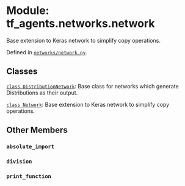 <div itemscope itemtype="http://developers.google.com/ReferenceObject">
<meta itemprop="name" content="tf_agents.networks.network" />
<meta itemprop="path" content="Stable" />
<meta itemprop="property" content="absolute_import"/>
<meta itemprop="property" content="division"/>
<meta itemprop="property" content="print_function"/>
</div>

# Module: tf_agents.networks.network

Base extension to Keras network to simplify copy operations.



Defined in [`networks/network.py`](https://github.com/tensorflow/agents/tree/master/tf_agents/networks/network.py).

<!-- Placeholder for "Used in" -->


## Classes

[`class DistributionNetwork`](../../tf_agents/networks/network/DistributionNetwork.md): Base class for networks which generate Distributions as their output.

[`class Network`](../../tf_agents/networks/network/Network.md): Base extension to Keras network to simplify copy operations.

## Other Members

<h3 id="absolute_import"><code>absolute_import</code></h3>

<h3 id="division"><code>division</code></h3>

<h3 id="print_function"><code>print_function</code></h3>

